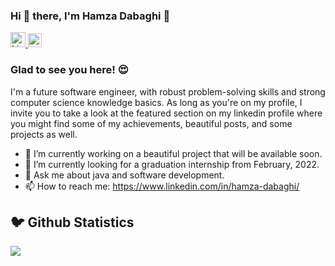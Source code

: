### Hi 👋 there, I'm Hamza Dabaghi 👋

  <a href="https://www.linkedin.com/in/hamza-dabaghi/">
    <img  alt="Linkedin Profile" width="24px" src="https://content.linkedin.com/content/dam/me/business/en-us/amp/brand-site/v2/bg/LI-Bug.svg.original.svg" />
  </a>

  <a href="https://github.com/HAMZADABAGHI">
    <img  alt="Github Profile" width="22px" src="https://github.githubassets.com/images/modules/logos_page/GitHub-Mark.png" />
  </a>
  
### Glad to see you here! 😍

I'm a future software engineer, with robust problem-solving skills and strong computer science knowledge basics.
As long as you're on my profile, I invite you to take a look at the featured section on my linkedin profile where you might find some of my achievements, beautiful posts, and some projects as well.

- 🔭 I’m currently working on a beautiful project that will be available soon.
- 🌱 I’m currently looking for a graduation internship from February, 2022.
- 💬 Ask me about java and software development.
- 📫 How to reach me: https://www.linkedin.com/in/hamza-dabaghi/

<h2 >🐦 Github Statistics </h2>
<p a>
<img src="https://github-readme-stats.vercel.app/api?username=HAMZADABAGHI&show_icons=true&title_color=222222&icon_color=03A87C&text_color=333333&bg_color=ffffff">
</p>
<br/>
